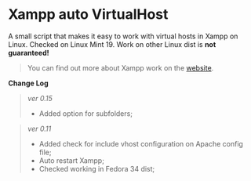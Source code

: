 # Xampp auto VirtualHost
A small script that makes it easy to work with virtual hosts in Xampp on Linux.
Checked on Linux Mint 19. Work on other Linux dist is **not guaranteed!**
>You can find out more about Xampp work on the  [website](https://www.apachefriends.org/docs/).

**Change Log**
> *ver 0.15*
>
> - Added option for subfolders;


> *ver 0.11*
>
> - Added check for include vhost configuration on Apache config file;
> - Auto restart Xampp;
> - Checked working in Fedora 34 dist;
